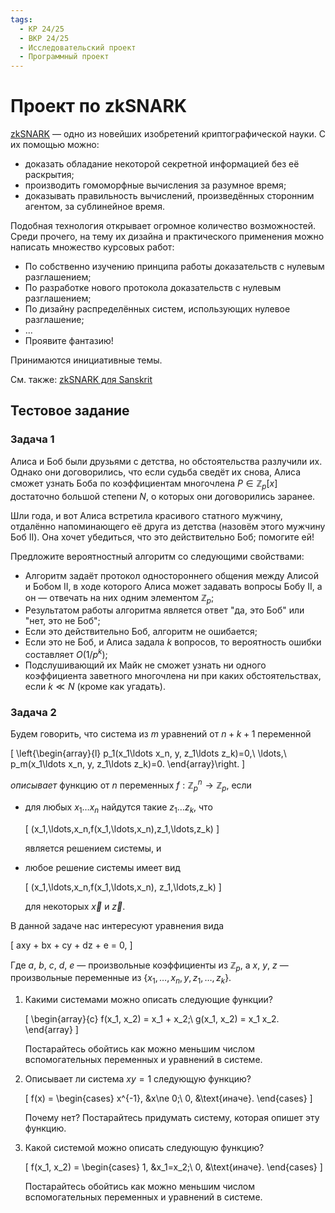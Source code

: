```yaml
---
tags:
  - КР 24/25
  - ВКР 24/25
  - Исследовательский проект
  - Программный проект
---
```


# Проект по zkSNARK

[zkSNARK](https://z.cash/learn/what-are-zk-snarks/) &mdash; одно из новейших
изобретений криптографической науки. С их помощью можно:

* доказать обладание некоторой секретной информацией без её раскрытия;
* производить гомоморфные вычисления за разумное время;
* доказывать правильность вычислений, произведённых сторонним агентом, за
  сублинейное время.

Подобная технология открывает огромное количество возможностей. Среди прочего,
на тему их дизайна и практического применения можно написать множество курсовых
работ:

* По собственно изучению принципа работы доказательств с нулевым разглашением;
* По разработке нового протокола доказательств с нулевым разглашением;
* По дизайну распределённых систем, использующих нулевое разглашение;
* ...
* Проявите фантазию!

Принимаются инициативные темы.

См. также: [zkSNARK для Sanskrit](./sanskrit.md/#sanskrit-zksnark)

## Тестовое задание

### Задача 1

Алиса и Боб были друзьями с детства, но обстоятельства разлучили их. Однако они
договорились, что если судьба сведёт их снова, Алиса сможет узнать Боба по
коэффициентам многочлена $P \in \mathbb{Z}_p[x]$ достаточно большой степени $N$,
о которых они договорились заранее.

Шли года, и вот Алиса встретила красивого статного мужчину, отдалённо
напоминающего её друга из детства (назовём этого мужчину Боб II). Она хочет
убедиться, что это действительно Боб; помогите ей!

Предложите вероятностный алгоритм со следующими свойствами:

* Алгоритм задаёт протокол одностороннего общения между Алисой и Бобом II, в
  ходе которого Алиса может задавать вопросы Бобу II, а он &mdash; отвечать на
  них одним элементом $\mathbb{Z}_p$;
* Результатом работы алгоритма является ответ "да, это Боб" или
  "нет, это не Боб";
* Если это действительно Боб, алгоритм не ошибается;
* Если это не Боб, и Алиса задала $k$ вопросов, то вероятность ошибки составляет
  $O(1/p^k)$;
* Подслушивающий их Майк не сможет узнать ни одного коэффициента заветного
  многочлена ни при каких обстоятельствах, если $k \ll N$ (кроме как угадать).

### Задача 2

Будем говорить, что система из $m$ уравнений от $n+k+1$ переменной

\[
\left\{\begin{array}{l}
  p_1(x_1\ldots x_n, y, z_1\ldots z_k)=0,\\
  \ldots,\\
  p_m(x_1\ldots x_n, y, z_1\ldots z_k)=0.
\end{array}\right.
\]

_описывает_ функцию от $n$ переменных $f : \mathbb{Z}_p^n \to \mathbb{Z}_p$,
если

*   для любых $x_1\ldots x_n$ найдутся такие $z_1\ldots z_k$, что

    \[
      (x_1,\ldots,x_n,f(x_1,\ldots,x_n),z_1,\ldots,z_k)
    \]

    является решением системы, и

*   любое решение системы имеет вид

    \[
      (x_1,\ldots,x_n,f(x_1,\ldots,x_n), z_1,\ldots,z_k)
    \]

    для некоторых $\vec{x}$ и $\vec{z}$.

В данной задаче нас интересуют уравнения вида

\[
  axy + bx + cy + dz + e = 0,
\]

Где $a$, $b$, $c$, $d$, $e$ &mdash; произвольные коэффициенты из $\mathbb{Z}_p$,
а $x$, $y$, $z$ &mdash; произвольные переменные из
$\{x_1,\ldots,x_n,y,z_1,\ldots,z_k\}$.

1.  Какими системами можно описать следующие функции?

    \[
    \begin{array}{c}
      f(x_1, x_2) = x_1 + x_2;\\
      g(x_1, x_2) = x_1 x_2.
    \end{array}
    \]

    Постарайтесь обойтись как можно меньшим числом вспомогательных переменных и
    уравнений в системе.

2.  Описывает ли система $x y = 1$ следующую функцию?

    \[
      f(x) = \begin{cases}
        x^{-1}, &x\ne 0;\\
        0, &\text{иначе}.
      \end{cases}
    \]

    Почему нет? Постарайтесь придумать систему, которая опишет эту функцию.

3.  Какой системой можно описать следующую функцию?

    \[
      f(x_1, x_2) = \begin{cases}
        1, &x_1=x_2;\\
        0, &\text{иначе}.
     \end{cases}
    \]

    Постарайтесь обойтись как можно меньшим числом вспомогательных переменных и
    уравнений в системе.
